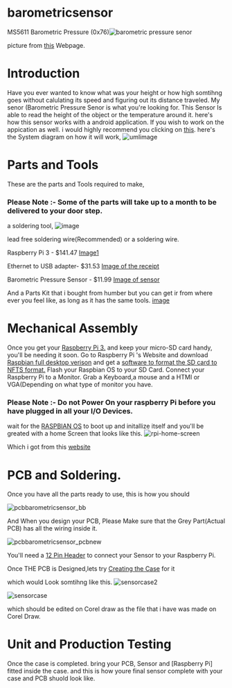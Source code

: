 # barometricsensor


MS5611 Barometric Pressure (0x76)![barometric pressure senor](https://user-images.githubusercontent.com/43185907/49833042-5935f500-fd66-11e8-84f8-3ecc64b90181.jpg)

picture from [this](https://www.ebay.ca/i/192749049300?chn=ps&dispItem=1) Webpage.



# Introduction 

Have you ever wanted to know what was your height or how high somtihng goes without calulating its speed and figuring out its distance traveled. My senor (Barometric Pressure Senor is what you're looking for. 
This Sensor Is able to read the height of the object or the temperature around it.
here's how this sensor works with a android application. If you wish to work on the appication as well. i would highly recommend you clicking on [this](https://github.com/GursehajHarika/SAG-Droning). 
here's the System diagram on how it will work,
![umlimage](https://user-images.githubusercontent.com/43185907/48031330-cdef9100-e121-11e8-9fc3-03276bc2c449.PNG)


# Parts and Tools 

These are the parts and Tools required to make,

### Please Note :- Some of the parts will take up to a month to be delivered to your door step.

a soldering tool,
![image](https://user-images.githubusercontent.com/43185907/49832105-bda38500-fd63-11e8-91b4-6f54d5e169e2.jpeg)



lead free soldering wire(Recommended) or a soldering wire.

Raspberry Pi 3  - $141.47 [Image1 ](https://raw.githubusercontent.com/GursehajHarika/barometricsensor/master/Project%20receipts/raspberry.png.jpg)
       

Ethernet to USB adapter- $31.53 [Image of the receipt](https://raw.githubusercontent.com/GursehajHarika/barometricsensor/master/Project%20receipts/Adapter.png)   

Barometric Pressure Sensor - $11.99 [Image of sensor ](https://raw.githubusercontent.com/GursehajHarika/barometricsensor/master/Project%20receipts/reciept%20sensor.png)  

And a Parts Kit that i bought from humber but you can get ir from where ever you feel like, as long as it has the same tools.
[image](https://raw.githubusercontent.com/GursehajHarika/barometricsensor/master/Project%20receipts/20181002_175841.jpg)

# Mechanical Assembly

Once you get your [Raspberry Pi 3.](https://www.canakit.com/raspberry-pi-3-model-b-plus.html) and keep your micro-SD card handy, you'll be needing it soon.
Go to Raspberry Pi 's Website and download [Raspbian full desktop verison](https://www.raspberrypi.org/downloads/) and get a [software to format the SD card to NFTS format.](https://www.sdcard.org/downloads/formatter_4/)
Flash your Raspbian OS to your SD Card.
Connect your Raspberry Pi to a Monitor. Grab a Keyboard,a mouse and a HTMI or VGA(Depending on what type of monitor you have.
### Please Note :- Do not Power On your raspberry Pi before you have plugged in all your I/O Devices.
wait for the [RASPBIAN OS](https://www.raspberrypi.org/downloads/raspbian/) to boot up and initallize itself and you'll be greated with a home Screen that looks like this.
![rpi-home-screen](https://user-images.githubusercontent.com/43185907/49835201-753c9500-fd6c-11e8-8d28-7d7a5e1cb914.png)

Which i got from this [website](http://albumplays.com/raspberry-pi/assisted-installation-raspberry-pi/rpi-home-screen/)




# PCB and Soldering. 

Once you have all the parts ready to use, this is how you should 

![pcbbarometricsensor_bb](https://user-images.githubusercontent.com/43185907/49048095-89e32f80-f1a7-11e8-8fa2-22bcb1d66fbc.png)

And When you design your PCB, Please Make sure that the Grey Part(Actual PCB) has all the wiring inside it.

![pcbbarometricsensor_pcbnew](https://user-images.githubusercontent.com/43185907/48722214-7e18cb80-ebf1-11e8-8b25-dfd06f559e3d.png)

You'll need a [12 Pin Header](https://canada.newark.com/adafruit/2223/40-pin-pi-gpio-stacking-header/dp/31AC4582?gclid=Cj0KCQiA3b3gBRDAARIsAL6D-N9cOFlmcrDGau38Dyun99IYzh_ug67qgDeVlbwTAWUUSCZh_Ob89TsaAukoEALw_wcB&CAGPSPN=pla&CAWELAID=120185770002227709&CAAGID=23354969332&CMP=KNC-GCA-GEN-SHOPPING&CATCI=pla-294680686006) to connect your Sensor to your Raspberry Pi.

Once THE PCB is Designed,lets try [Creating the Case](https://github.com/GursehajHarika/barometricsensor/blob/master/PiGursehajHarika.cdr) for it 

which would Look somtihng like this.
![sensorcase2](https://user-images.githubusercontent.com/43185907/48949692-e116a500-ef06-11e8-8675-9b4f8dc0291f.jpeg)

![sensorcase](https://user-images.githubusercontent.com/43185907/48949567-60f03f80-ef06-11e8-90fd-74825a6f81f5.jpeg)

which should be edited on Corel draw as the file that i have was made on Corel Draw.

# Unit and Production Testing

Once the case is completed.
bring your PCB, Sensor and [Raspberry Pi] fitted inside the case.
and this is how youre final sensor complete with your case and PCB shuold look like.
